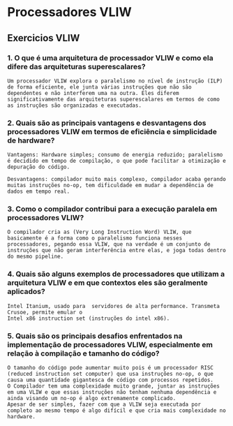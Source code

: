 # Processadores VLIW

## Exercicios VLIW

### 1. O que é uma arquitetura de processador VLIW e como ela difere das arquiteturas superescalares?

    Um processador VLIW explora o paralelismo no nível de instrução (ILP) de forma eficiente, ele junta várias instruções que não são dependentes e não interferem uma na outra. Eles diferem significativamente das arquiteturas superescalares em termos de como as instruções são organizadas e executadas.

### 2. Quais são as principais vantagens e desvantagens dos processadores VLIW em termos de eficiência e simplicidade de hardware?

    Vantagens: Hardware simples; consumo de energia reduzido; paralelismo é decidido em tempo de compilação, o que pode facilitar a otimização e depuração do código.

    Desvantagens: compilador muito mais complexo, compilador acaba gerando muitas instruções no-op, tem dificuldade em mudar a dependência de dados em tempo real.

### 3. Como o compilador contribui para a execução paralela em processadores VLIW?

    O compilador cria as (Very Long Instruction Word) VLIW, que basicamente é a forma como o paralelismo funciona nesses processadores, pegando essa VLIW, que na verdade é um conjunto de instruções que não geram interferência entre elas, e joga todas dentro do mesmo pipeline.

### 4. Quais são alguns exemplos de processadores que utilizam a arquitetura VLIW e em que contextos eles são geralmente aplicados?

    Intel Itanium, usado para  servidores de alta performance. Transmeta Crusoe, permite emular o 
    Intel x86 instruction set (instruções do intel x86).

### 5. Quais são os principais desafios enfrentados na implementação de processadores VLIW, especialmente em relação à compilação e tamanho do código?

    O tamanho do código pode aumentar muito pois é um processador RISC (reduced instruction set computer) que usa instruções no-op, o que causa uma quantidade gigantesca de código com processos repetidos. 
    O Compilador tem uma complexidade muito grande, juntar as instruções em uma VLIW e que essas instruções não tenham nenhuma dependência e ainda visando um no-op é algo extremamente complicado.
    Apesar de ser simples, fazer com que a VLIW seja executada por completo ao mesmo tempo é algo difícil e que cria mais complexidade no hardware.
